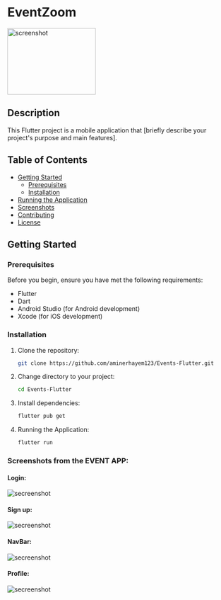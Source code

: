 # EventZoom

<img align="center" src="https://i.imgur.com/oi5yU2A.png" alt="screenshot" width="200" height="150">

## Description

This Flutter project is a mobile application that [briefly describe your project's purpose and main features].

## Table of Contents

- [Getting Started](#getting-started)
  - [Prerequisites](#prerequisites)
  - [Installation](#installation)
- [Running the Application](#running-the-application)
- [Screenshots](#screenshots)
- [Contributing](#contributing)
- [License](#license)

## Getting Started

### Prerequisites

Before you begin, ensure you have met the following requirements:

- Flutter
- Dart
- Android Studio (for Android development)
- Xcode (for iOS development)

### Installation

1. Clone the repository:

   ```bash
   git clone https://github.com/aminerhayem123/Events-Flutter.git

2. Change directory to your project:
    ```bash
    cd Events-Flutter

3. Install dependencies:
     ```bash
     flutter pub get
     
3. Running the Application:
     ```bash
    flutter run

### Screenshots from the EVENT APP:

#### Login:
<img aline="center" src="https://i.imgur.com/tK5cW5X.png" alt="secreenshot">

#### Sign up:
<img aline="center" src="https://i.imgur.com/PwymxhS.png" alt="secreenshot">


#### NavBar:
<img aline="center" src="https://i.imgur.com/5NO8dkN.png" alt="secreenshot">


#### Profile:
<img aline="center" src="https://i.imgur.com/5NO8dkN.png" alt="secreenshot">


